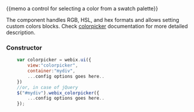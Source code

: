 
{{memo a control for selecting a color from a swatch palette}}

The component handles RGB, HSL, and hex formats and allows setting custom colors blocks. Check [colorpicker](desktop/controls.md#colorpicker) documentation for more detailed description.

### Constructor

~~~js
	var colorpicker = webix.ui({
		view:"colorpicker", 
		container:"mydiv", 
		...config options goes here..
	})
	//or, in case of jQuery
	$("#mydiv").webix_colorpicker({
		...config options goes here..
	});
~~~

